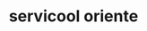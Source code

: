 ---
title: "servicool oriente"
url: /puerto-la-cruz/servicool-oriente/
shop: reparación de automóviles
---